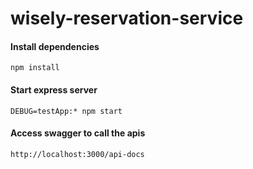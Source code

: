 # wisely-reservation-service

#### Install dependencies
```
npm install
```

#### Start express server
```
DEBUG=testApp:* npm start
```

#### Access swagger to call the apis
```
http://localhost:3000/api-docs
```